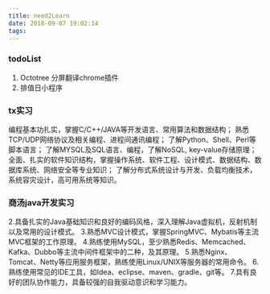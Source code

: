 ```yaml
---
title: need2Learn
date: 2018-09-07 19:02:14
tags:
---
```


### todoList
1. Octotree 分屏翻译chrome插件
2. 排值日小程序

### tx实习
 编程基本功扎实，掌握C/C++/JAVA等开发语言、常用算法和数据结构；
 熟悉TCP/UDP网络协议及相关编程、进程间通讯编程；
 了解Python、Shell、Perl等脚本语言；
 了解MYSQL及SQL语言、编程，了解NoSQL,&nbsp;key-value存储原理；
 全面、扎实的软件知识结构，掌握操作系统、软件工程、设计模式、数据结构、数据库系统、网络安全等专业知识；
 了解分布式系统设计与开发、负载均衡技术，系统容灾设计，高可用系统等知识。


### 商汤java开发实习
2.具备扎实的Java基础知识和良好的编码风格，深入理解Java虚拟机，反射机制以及常用的设计模式。
3.熟悉MVC设计模式，掌握SpringMVC、Mybatis等主流MVC框架的工作原理。
4.熟练使用MySQL，至少熟悉Redis、Memcached、Kafka、Dubbo等主流中间件框架中的二种，及其原理。
5.熟悉Nginx、Tomcat、Netty等应用服务框架，熟练使用Linux/UNIX等服务器的常用命令。
6.熟练使用常见的IDE工具，如Idea、eclipse、maven、gradle、git等。
7.具有良好的团队协作能力，具备较强的自我驱动意识和学习能力。